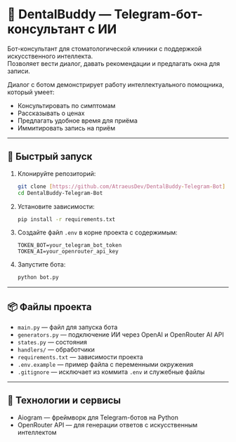 # 🦷 DentalBuddy — Telegram-бот-консультант с ИИ

Бот-консультант для стоматологической клиники с поддержкой искусственного интеллекта.  
Позволяет вести диалог, давать рекомендации и предлагать окна для записи.

Диалог с ботом демонстрирует работу интеллектуального помощника, который умеет:  
- Консультировать по симптомам  
- Рассказывать о ценах  
- Предлагать удобное время для приёма  
- Иммитировать запись на приём  

---

## 🚀 Быстрый запуск

1. Клонируйте репозиторий:  
    ```bash
    git clone [https://github.com/AtraeusDev/DentalBuddy-Telegram-Bot]
    cd DentalBuddy-Telegram-Bot
    ```

2. Установите зависимости:  
    ```bash
    pip install -r requirements.txt
    ```

3. Создайте файл `.env` в корне проекта с содержимым:  
    ```env
    TOKEN_BOT=your_telegram_bot_token
    TOKEN_AI=your_openrouter_api_key
    ```

4. Запустите бота:  
    ```bash
    python bot.py
    ```

---

## 📦 Файлы проекта

- `main.py` — файл для запуска бота  
- `generators.py` — подключение ИИ через OpenAI и OpenRouter AI API  
- `states.py` — состояния  
- `handlers/` — обработчики  
- `requirements.txt` — зависимости проекта  
- `.env.example` — пример файла с переменными окружения   
- `.gitignore` — исключает из коммита `.env` и служебные файлы  

---

## 🧠 Технологии и сервисы

- Aiogram — фреймворк для Telegram-ботов на Python  
- OpenRouter API — для генерации ответов с искусственным интеллектом  

